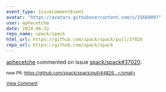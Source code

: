 ```yaml
---
event_type: IssueCommentEvent
avatar: "https://avatars.githubusercontent.com/u/1566009?"
user: aphecetche
date: 2024-06-22
repo_name: spack/spack
html_url: https://github.com/spack/spack/pull/37020
repo_url: https://github.com/spack/spack
---
```


<a href='https://github.com/aphecetche' target='_blank'>aphecetche</a> commented on issue <a href='https://github.com/spack/spack/pull/37020' target='_blank'>spack/spack#37020</a>.

<small>new PR: https://github.com/spack/spack/pull/44826...</small>

<a href='https://github.com/spack/spack/pull/37020' target='_blank'>View Comment</a>